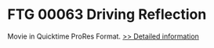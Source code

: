 # FTG 00063 Driving Reflection
Movie in Quicktime ProRes Format.
[>> Detailed information](https://secure.shareit.com/shareit/product.html?productid=300618445&affiliateid=200057808)